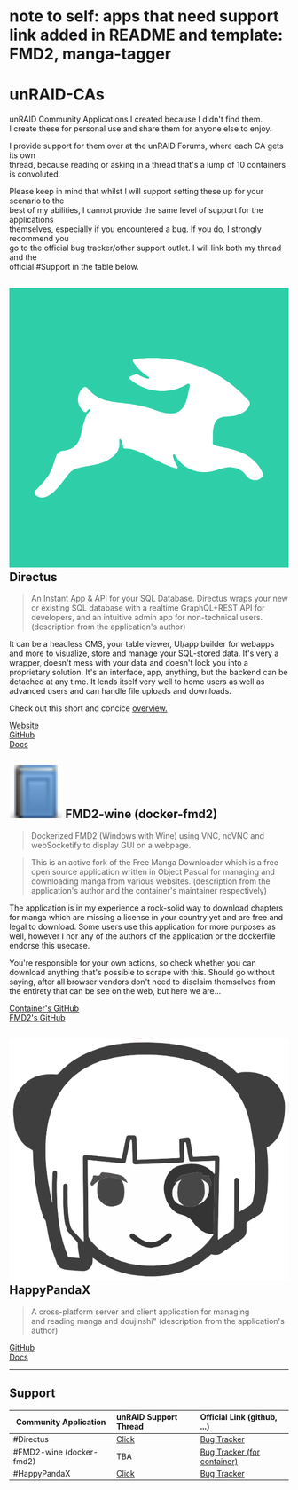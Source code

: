 # note to self: apps that need support link added in README and template: FMD2, manga-tagger

# unRAID-CAs
unRAID Community Applications I created because I didn't find them.<br>
I create these for personal use and share them for anyone else to enjoy.

I provide support for them over at the unRAID Forums, where each CA gets its own<br>
thread, because reading or asking in a thread that's a lump of 10 containers is convoluted.

Please keep in mind that whilst I will support setting these up for your scenario to the<br>
best of my abilities, I cannot provide the same level of support for the applications<br>
themselves, especially if you encountered a bug. If you do, I strongly recommend you<br>
go to the official bug tracker/other support outlet. I will link both my thread and the<br>
official #Support in the table below.


![Directus icon](/directus/directus_logo.png?raw=true)
Directus
--------

> An Instant App & API for your SQL Database.
> Directus wraps your new or existing SQL database with a realtime GraphQL+REST API for developers, and an intuitive admin app for non-technical users.
(description from the application's author)

It can be a headless CMS, your table viewer, UI/app builder for webapps and more to visualize, store and manage your SQL-stored data.
It's very a wrapper, doesn't mess with your data and doesn't lock you into a proprietary solution.
It's an interface, app, anything, but the backend can be detached at any time.
It lends itself very well to home users as well as advanced users and can handle file uploads and downloads.

Check out this short and concice [overview.](https://www.youtube.com/watch?v=xDsn4ChMmD4)

[Website](https://directus.io/)<br>
[GitHub](http://github.com/directus/directus)<br>
[Docs](https://docs.directus.io/)


![FMD2-wine icon](/FMD2-wine/fmd2_logo.png?raw=true)
FMD2-wine (docker-fmd2)
-----------------------

> Dockerized FMD2 (Windows with Wine) using VNC, noVNC and webSocketify to display GUI on a webpage.

> This is an active fork of the Free Manga Downloader which is a free open source application written in Object Pascal for managing and downloading manga from various websites.
(description from the application's author and the container's maintainer respectively)

The application is in my experience a rock-solid way to download chapters for manga which are missing a license in your country yet and are free and legal to download. Some users use this application for more purposes as well, however I nor any of the authors of the application or the dockerfile endorse this usecase.

You're responsible for your own actions, so check whether you can download anything that's possible to scrape with this. Should go without saying, after all browser vendors don't need to disclaim themselves from the entirety that can be see on the web, but here we are...

[Container's GitHub](https://github.com/Banh-Canh/docker-FMD2)<br>
[FMD2's GitHub](https://github.com/dazedcat19/FMD2)


![HappyPandaX icon](/happypandax/hpx_logo.png?raw=true)
HappyPandaX
-----------

> A cross-platform server and client application for managing<br>
> and reading manga and doujinshi"
(description from the application's author)

[GitHub](https://github.com/happypandax/happypandax)<br>
[Docs](https://happypandax.github.io/)

___

Support
-------

| Community Application   |   unRAID Support Thread   |  Official Link (github, ...) |
|-------------------------|:--------------------------|:-----------------------------|
| #Directus               | [Click](https://forums.unraid.net/topic/113109-support-glassed-silver-directus/) | [Bug Tracker](https://github.com/directus/directus/issues) |
| #FMD2-wine (docker-fmd2)| TBA | [Bug Tracker (for container)](https://github.com/Banh-Canh/docker-FMD2) |
| #HappyPandaX            | [Click](https://forums.unraid.net/topic/93148-happypandax-support-thread/) | [Bug Tracker](https://github.com/happypandax/happypandax/issues) |
